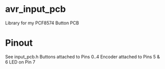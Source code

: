 # avr_input_pcb
Library for my PCF8574 Button PCB

# Pinout
See input_pcb.h
Buttons attached to Pins 0..4
Encoder attached to Pins 5 & 6
LED on Pin 7
